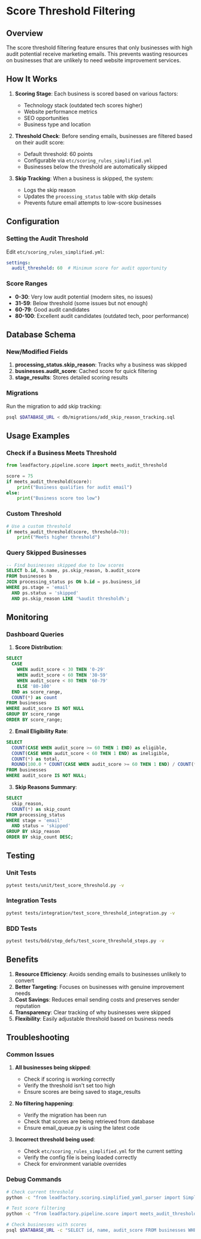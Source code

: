# Score Threshold Filtering

## Overview

The score threshold filtering feature ensures that only businesses with high audit potential receive marketing emails. This prevents wasting resources on businesses that are unlikely to need website improvement services.

## How It Works

1. **Scoring Stage**: Each business is scored based on various factors:
   - Technology stack (outdated tech scores higher)
   - Website performance metrics
   - SEO opportunities
   - Business type and location

2. **Threshold Check**: Before sending emails, businesses are filtered based on their audit score:
   - Default threshold: 60 points
   - Configurable via `etc/scoring_rules_simplified.yml`
   - Businesses below the threshold are automatically skipped

3. **Skip Tracking**: When a business is skipped, the system:
   - Logs the skip reason
   - Updates the `processing_status` table with skip details
   - Prevents future email attempts to low-score businesses

## Configuration

### Setting the Audit Threshold

Edit `etc/scoring_rules_simplified.yml`:

```yaml
settings:
  audit_threshold: 60  # Minimum score for audit opportunity
```

### Score Ranges

- **0-30**: Very low audit potential (modern sites, no issues)
- **31-59**: Below threshold (some issues but not enough)
- **60-79**: Good audit candidates
- **80-100**: Excellent audit candidates (outdated tech, poor performance)

## Database Schema

### New/Modified Fields

1. **processing_status.skip_reason**: Tracks why a business was skipped
2. **businesses.audit_score**: Cached score for quick filtering
3. **stage_results**: Stores detailed scoring results

### Migrations

Run the migration to add skip tracking:

```bash
psql $DATABASE_URL < db/migrations/add_skip_reason_tracking.sql
```

## Usage Examples

### Check if a Business Meets Threshold

```python
from leadfactory.pipeline.score import meets_audit_threshold

score = 75
if meets_audit_threshold(score):
    print("Business qualifies for audit email")
else:
    print("Business score too low")
```

### Custom Threshold

```python
# Use a custom threshold
if meets_audit_threshold(score, threshold=70):
    print("Meets higher threshold")
```

### Query Skipped Businesses

```sql
-- Find businesses skipped due to low scores
SELECT b.id, b.name, ps.skip_reason, b.audit_score
FROM businesses b
JOIN processing_status ps ON b.id = ps.business_id
WHERE ps.stage = 'email' 
  AND ps.status = 'skipped'
  AND ps.skip_reason LIKE '%audit threshold%';
```

## Monitoring

### Dashboard Queries

1. **Score Distribution**:
```sql
SELECT 
  CASE 
    WHEN audit_score < 30 THEN '0-29'
    WHEN audit_score < 60 THEN '30-59'
    WHEN audit_score < 80 THEN '60-79'
    ELSE '80-100'
  END as score_range,
  COUNT(*) as count
FROM businesses
WHERE audit_score IS NOT NULL
GROUP BY score_range
ORDER BY score_range;
```

2. **Email Eligibility Rate**:
```sql
SELECT 
  COUNT(CASE WHEN audit_score >= 60 THEN 1 END) as eligible,
  COUNT(CASE WHEN audit_score < 60 THEN 1 END) as ineligible,
  COUNT(*) as total,
  ROUND(100.0 * COUNT(CASE WHEN audit_score >= 60 THEN 1 END) / COUNT(*), 2) as eligibility_rate
FROM businesses
WHERE audit_score IS NOT NULL;
```

3. **Skip Reasons Summary**:
```sql
SELECT 
  skip_reason,
  COUNT(*) as skip_count
FROM processing_status
WHERE stage = 'email' 
  AND status = 'skipped'
GROUP BY skip_reason
ORDER BY skip_count DESC;
```

## Testing

### Unit Tests
```bash
pytest tests/unit/test_score_threshold.py -v
```

### Integration Tests
```bash
pytest tests/integration/test_score_threshold_integration.py -v
```

### BDD Tests
```bash
pytest tests/bdd/step_defs/test_score_threshold_steps.py -v
```

## Benefits

1. **Resource Efficiency**: Avoids sending emails to businesses unlikely to convert
2. **Better Targeting**: Focuses on businesses with genuine improvement needs
3. **Cost Savings**: Reduces email sending costs and preserves sender reputation
4. **Transparency**: Clear tracking of why businesses were skipped
5. **Flexibility**: Easily adjustable threshold based on business needs

## Troubleshooting

### Common Issues

1. **All businesses being skipped**:
   - Check if scoring is working correctly
   - Verify the threshold isn't set too high
   - Ensure scores are being saved to stage_results

2. **No filtering happening**:
   - Verify the migration has been run
   - Check that scores are being retrieved from database
   - Ensure email_queue.py is using the latest code

3. **Incorrect threshold being used**:
   - Check `etc/scoring_rules_simplified.yml` for the current setting
   - Verify the config file is being loaded correctly
   - Check for environment variable overrides

### Debug Commands

```bash
# Check current threshold
python -c "from leadfactory.scoring.simplified_yaml_parser import SimplifiedYamlParser; p = SimplifiedYamlParser(); c = p.load_and_validate(); print(f'Current threshold: {c.settings.audit_threshold}')"

# Test score filtering
python -c "from leadfactory.pipeline.score import meets_audit_threshold; print(meets_audit_threshold(55)); print(meets_audit_threshold(65))"

# Check businesses with scores
psql $DATABASE_URL -c "SELECT id, name, audit_score FROM businesses WHERE audit_score IS NOT NULL ORDER BY audit_score DESC LIMIT 10;"
```